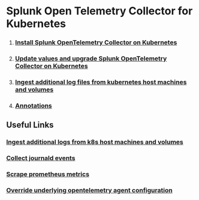 # Splunk Open Telemetry Collector for Kubernetes

1. ### [Install Splunk OpenTelemetry Collector on Kubernetes](install-otel-collector.md)

1. ### [Update values and upgrade Splunk OpenTelemetry Collector on Kubernetes](values-to-update.md)

1. ### [Ingest additional log files from kubernetes host machines and volumes](ingest-extra-k8s-logs.md)

1. ### [Annotations](annotations.md)


## Useful Links

### [Ingest additional logs from k8s host machines and volumes](https://github.com/signalfx/splunk-otel-collector-chart/blob/main/docs/advanced-configuration.md#add-log-files-from-kubernetes-host-machinesvolumes)
### [Collect journald events](https://github.com/signalfx/splunk-otel-collector-chart/blob/main/docs/advanced-configuration.md#collect-journald-events)
### [Scrape prometheus metrics](https://github.com/signalfx/splunk-otel-collector-chart/blob/main/docs/advanced-configuration.md#additional-telemetry-sources)
### [Override underlying opentelemetry agent configuration](https://github.com/signalfx/splunk-otel-collector-chart/blob/main/docs/advanced-configuration.md#override-underlying-opentelemetry-agent-configuration)

